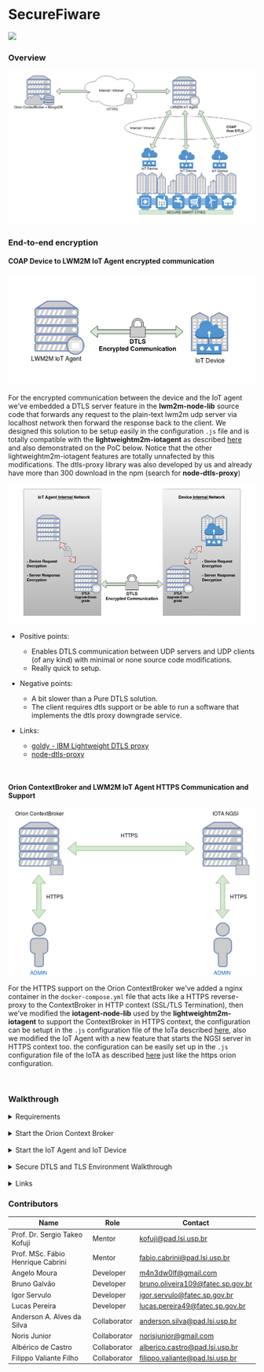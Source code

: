 # SecureFiware

![](https://img.shields.io/badge/version-0.0.1-green.svg)

### Overview

![](img/fiware-over-crypt.png)


### End-to-end encryption

#### COAP Device to LWM2M IoT Agent encrypted communication

![](img/iota-device-encryption-proposal.png)

For the encrypted communication between the device and the IoT agent we've embedded a DTLS server feature in the **lwm2m-node-lib** source code that forwards any request to the plain-text lwm2m udp server via localhost network then forward the response back to the client. We designed this solution to be setup easily in the configuration `.js` file and is totally compatible with the **lightweightm2m-iotagent** as described [here](fiware-improvements/README.md#dtls-configuration) and also demonstrated on the PoC below. Notice that the other lightweightm2m-iotagent features are totally unnafected by this modifications.
The dtls-proxy library was also developed by us and already have more than 300 download in the npm (search for **node-dtls-proxy**)

![](img/iota-device-encryption-solution.png)

 - Positive points:
   - Enables DTLS communication between UDP servers and UDP clients (of any kind) with minimal or none source code modifications.
   - Really quick to setup.

 - Negative points:
   - A bit slower than a Pure DTLS solution.
   - The client requires dtls support or be able to run a software that implements the dtls proxy downgrade service.

 - Links:
   - [ goldy - IBM Lightweight DTLS proxy ](https://developer.ibm.com/code/open/projects/goldy/)
   - [ node-dtls-proxy ](https://github.com/m4n3dw0lf/node-dtls-proxy)

<br>

#### Orion ContextBroker and LWM2M IoT Agent HTTPS Communication and Support

![](img/broker-ngsi-encryption-solution.png)

For the HTTPS support on the Orion ContextBroker we've added a nginx container in the `docker-compose.yml` file that acts like a HTTPS reverse-proxy to the ContextBroker in HTTP context (SSL/TLS Termination), then we've modified the **iotagent-node-lib** used by the **lightweightm2m-iotagent** to support the ContextBroker in HTTPS context, the configuration can be setupt in the `.js` configuration file of the IoTa described [here](fiware-improvements#connect-to-orion-in-https-context), also we modified the IoT Agent with a new feature that starts the NGSI server in HTTPS context too. the configuration can be easily set up in the `.js` configuration file of the IoTA as described [here](fiware-improvements/README.md#iot-agent-https-configuration) just like the https orion configuration.

<br>

### Walkthrough

<details>
<summary>Requirements</summary>
<br>
Install <b>Docker</b>: https://docs.docker.com/engine/installation/ and <b>docker-compose</b>: https://docs.docker.com/compose/install/.
<br>
<br>
Since all the Fiware libraries for LWM2M are in NodeJS, install <b>NodeJS</b> and it's package manager <b>NPM</b><br><br>
Run the <b>following command</b>:<br><br>
<code>
sudo apt-get install nodejs nodejs-legacy npm
</code>
<br><br><br>
Also install de node-dtls-proxy library that will be responsible for encrypting the device requests and sending to the LWM2MIoTA in the DTLS context.<br><br>
<code>
sudo npm install -g node-dtls-proxy
</code>
<br>
<br>
</details>
<br>
<details>
<summary>Start the Orion Context Broker</summary>
<br>
run the <b>command below</b> to start the orion, mongodb, nginx and openssl docker containers
<br>
<br>
<code>
$ sudo docker-compose up
</code>
<br>
<br>
Press CTRL+C to stop the environment
<br>

<h5> Utils:</h5>
<br>
Acessing the MongoDB:
<code>
$ sudo docker exec -it secfiware_mongodb mongo
</code>
<br>
<br>
Acessing the Orion bash:
<code>
$ sudo docker exec -it secfiware_orion bash
</code>
<br>
<br>
Destroying the environment:
<code>
$ sudo docker-compose down
</code>
<br>
<br>
</details>
<br>
<details>
<summary>Start the IoT Agent and IoT Device</summary>
<h5> Initialize the git submodules </h5>
<br>
<code>
$ git submodule update --init --recursive
</code>
<br>
<br>
<h5> Running the LWM2M IoT Agent (Server) </h5>
<br>
Enter the <b>fiware-improvements/lightweightm2m-iotagent</b> directory and install the nodejs requirements, also replace the <b>iotagent-node-lib</b> for the improved one:
<br>
<code>
$ cd fiware-improvements/lightweightm2m-iotagent/ ; npm install
</code>
<br><br>
You may need to generate a keypair and declare the path on the config-secure.json
<code>
$ openssl req -x509 -nodes -days 365 -newkey rsa:2048 -keyout cert.key -out cert.crt
</code>
<br><br>
Run the LWM2M IoT Agent:<br>
<code>
$ node bin/lwm2mAgent.js config-secure.js
</code>
<br>
<br>

<h5> Running the LWM2M IoT Device (Client) </h5>
<br>
Enter the <b>fiware-improvements/lwm2m-node-lib</b> directory and install the nodejs requirements:
<br>
<code>
cd fiware-improvements/lwm2m-node-lib/ ; npm install
</code>
<br><br>
Run the LWM2M IoT Device:<br>
<code>
node bin/iotagent-lwm2m-client.js
</code>
<br>
</details>
<br>
<details>
<summary> Secure DTLS and TLS Environment Walkthrough </summary>

- Provisioning a service configuration for devices
```
curl -X POST -k https://localhost:4041/iot/services \
  --header "fiware-service:raspberry" \
  --header "fiware-servicepath:/raspberry" \
  --header "Content-Type:application/json" -d  '{
    "services": [
      {
        "resource": "/raspberry",
        "apikey": "",
        "type": "Raspberry",
        "commands": [],
        "attributes": [
          {
            "name": "Light",
            "type": "string"
          }
        ]
      }
    ]
  }'
```

- Provisioning a new device for the service created

```
curl -X POST -k https://localhost:4041/iot/devices \
  --header "fiware-service:raspberry" \
  --header "fiware-servicepath:/raspberry" \
  --header "Content-Type:application/json" -d '{
    "devices": [
      {
        "device_id": "rasp1",
        "entity_type": "Raspberry",
        "attributes": [
          {
            "name": "Light",
            "type": "string"
          }
        ],
        "internal_attributes": {
          "lwm2mResourceMapping": {
            "Light" : {
              "objectType": 3311,
              "objectInstance": 0,
              "objectResource": 0
            }
          }
        }
      }
    ]
  }'
```


- If you get error on logs about self-signed certificates, you may need to generate a keypair and declare the path on the config-secure.json

- Open another separated terminal and run

```
$ udp2dtls 5687 localhost 5684
```

- Then (on another separated terminal) start an lwm2m-client
```
LWM2M-Client> create /3311/0
LWM2M-Client> connect localhost 5687 rasp1 /raspberry
LWM2M-Client> set /3311/0 0 On
```

<h5>Query the device in the ContextBroker</h5>

- Run this

```
curl -X POST -k https://localhost:1026/v1/queryContext \
  --header "fiware-service:raspberry" \
  --header "fiware-servicepath:/raspberry" \
  --header "Content-Type:application/json" \
  --header "Accept:application/json" -d \
  '{"entities": [{"id": "Raspberry:rasp1"}]}'
```

> Notice that you will need to setup a udp2dtls proxy on a different port for each device, unless you already have a client that supports dtls. (The dtls support will be added in the client in future updates)

</details>
<br>
<details>
<summary>Links</summary>
<br>

- [Fiware tour guide application](https://www.fiware.org/devguides/fiware-tour-guide-application-a-tutorial-on-how-to-integrate-the-main-fiware-ges/)

- [IoTa Docs](https://github.com/telefonicaid/lightweightm2m-iotagent/tree/master/docs)

- [lwm2m-node-lib](https://github.com/telefonicaid/lwm2m-node-lib)

- [Devices provisioning](https://github.com/telefonicaid/lightweightm2m-iotagent/blob/master/docs/deviceProvisioning.md)

- [Configuration provisioning (fiware-service)](https://github.com/telefonicaid/lightweightm2m-iotagent/blob/master/docs/configurationProvisioning.md)

- [Installation of client](https://github.com/telefonicaid/lightweightm2m-iotagent/blob/master/docs/configurationProvisioning.md#installation-of-the-client)

- [Using the device](https://github.com/telefonicaid/lightweightm2m-iotagent/blob/master/docs/configurationProvisioning.md#using-the-device)

- [RFC DTLS](https://tools.ietf.org/html/rfc6347)

- [OMA Specification - OMA-LWM2M](http://www.openmobilealliance.org/release/LightweightM2M/V1_0-20170208-A/OMA-TS-LightweightM2M-V1_0-20170208-A.pdf)

- [OMA LWM2M Object and Resource Registry](http://www.openmobilealliance.org/wp/OMNA/LwM2M/LwM2MRegistry.html)

- [Objects and their corresponding Object IDs](https://github.com/IPSO-Alliance/pub/tree/master/reg)

- [IP for Smart Objects - IPSO Objects](https://github.com/IPSO-Alliance/pub/blob/master/README.md)
</details>


### Contributors

|Name|Role|Contact|
|-|-|-|
|Prof. Dr. Sergio Takeo Kofuji| Mentor| kofuji@pad.lsi.usp.br |
|Prof. MSc. Fábio Henrique Cabrini | Mentor | fabio.cabrini@pad.lsi.usp.br |
|Angelo Moura | Developer | m4n3dw0lf@gmail.com |
|Bruno Galvão | Developer | bruno.oliveira109@fatec.sp.gov.br |
|Igor Servulo | Developer | igor.servulo@fatec.sp.gov.br |
|Lucas Pereira| Developer | lucas.pereira49@fatec.sp.gov.br |
|Anderson A. Alves da Silva | Collaborator | anderson.silva@pad.lsi.usp.br |
|Noris Junior | Collaborator | norisjunior@gmail.com |
|Albérico de Castro | Collaborator | alberico.castro@pad.lsi.usp.br |
|Filippo Valiante Filho | Collaborator | filippo.valiante@pad.lsi.usp.br |
